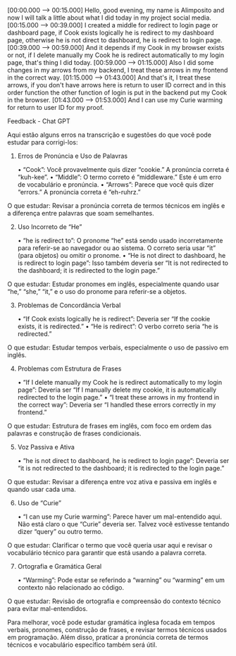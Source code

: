 [00:00.000 --> 00:15.000]  Hello, good evening, my name is Alimposito and now I will talk a little about what I did today in my project social media.
[00:15.000 --> 00:39.000]  I created a middle for redirect to login page or dashboard page, if Cook exists logically he is redirect to my dashboard page, otherwise he is not direct to dashboard, he is redirect to login page.
[00:39.000 --> 00:59.000]  And it depends if my Cook in my browser exists or not, if I delete manually my Cook he is redirect automatically to my login page, that's thing I did today.
[00:59.000 --> 01:15.000]  Also I did some changes in my arrows from my backend, I treat these arrows in my frontend in the correct way.
[01:15.000 --> 01:43.000]  And that's it, I treat these arrows, if you don't have arrows here is return to user ID correct and in this order function the other function of login is put in the backend put my Cook in the browser.
[01:43.000 --> 01:53.000]  And I can use my Curie warming for return to user ID for my proof.

Feedback - Chat GPT

Aqui estão alguns erros na transcrição e sugestões do que você pode estudar para corrigi-los:

1. Erros de Pronúncia e Uso de Palavras

	•	“Cook”: Você provavelmente quis dizer “cookie.” A pronúncia correta é “kuh-kee”.
	•	“Middle”: O termo correto é “middleware.” Este é um erro de vocabulário e pronúncia.
	•	“Arrows”: Parece que você quis dizer “errors.” A pronúncia correta é “eh-ruhrz.”

O que estudar: Revisar a pronúncia correta de termos técnicos em inglês e a diferença entre palavras que soam semelhantes.

2. Uso Incorreto de “He”

	•	“he is redirect to”: O pronome “he” está sendo usado incorretamente para referir-se ao navegador ou ao sistema. O correto seria usar “it” (para objetos) ou omitir o pronome.
	•	“He is not direct to dashboard, he is redirect to login page”: Isso também deveria ser “It is not redirected to the dashboard; it is redirected to the login page.”

O que estudar: Estudar pronomes em inglês, especialmente quando usar “he,” “she,” “it,” e o uso do pronome para referir-se a objetos.

3. Problemas de Concordância Verbal

	•	“If Cook exists logically he is redirect”: Deveria ser “If the cookie exists, it is redirected.”
	•	“He is redirect”: O verbo correto seria “he is redirected.”

O que estudar: Estudar tempos verbais, especialmente o uso de passivo em inglês.

4. Problemas com Estrutura de Frases

	•	“If I delete manually my Cook he is redirect automatically to my login page”: Deveria ser “If I manually delete my cookie, it is automatically redirected to the login page.”
	•	“I treat these arrows in my frontend in the correct way”: Deveria ser “I handled these errors correctly in my frontend.”

O que estudar: Estrutura de frases em inglês, com foco em ordem das palavras e construção de frases condicionais.

5. Voz Passiva e Ativa

	•	“he is not direct to dashboard, he is redirect to login page”: Deveria ser “it is not redirected to the dashboard; it is redirected to the login page.”

O que estudar: Revisar a diferença entre voz ativa e passiva em inglês e quando usar cada uma.

6. Uso de “Curie”

	•	“I can use my Curie warming”: Parece haver um mal-entendido aqui. Não está claro o que “Curie” deveria ser. Talvez você estivesse tentando dizer “query” ou outro termo.

O que estudar: Clarificar o termo que você queria usar aqui e revisar o vocabulário técnico para garantir que está usando a palavra correta.

7. Ortografia e Gramática Geral

	•	“Warming”: Pode estar se referindo a “warning” ou “warming” em um contexto não relacionado ao código.

O que estudar: Revisão de ortografia e compreensão do contexto técnico para evitar mal-entendidos.

Para melhorar, você pode estudar gramática inglesa focada em tempos verbais, pronomes, construção de frases, e revisar termos técnicos usados em programação. Além disso, praticar a pronúncia correta de termos técnicos e vocabulário específico também será útil.
